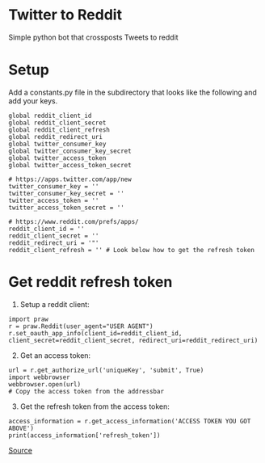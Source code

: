 # Twitter to Reddit
Simple python bot that crossposts Tweets to reddit

# Setup
Add a constants.py file in the subdirectory that looks like the following and add your keys.

```
global reddit_client_id
global reddit_client_secret
global reddit_client_refresh
global reddit_redirect_uri
global twitter_consumer_key
global twitter_consumer_key_secret
global twitter_access_token
global twitter_access_token_secret

# https://apps.twitter.com/app/new
twitter_consumer_key = ''
twitter_consumer_key_secret = ''
twitter_access_token = ''
twitter_access_token_secret = ''

# https://www.reddit.com/prefs/apps/
reddit_client_id = ''
reddit_client_secret = ''
reddit_redirect_uri = '"'
reddit_client_refresh = '' # Look below how to get the refresh token
```


# Get reddit refresh token
1) Setup a reddit client:
```
import praw
r = praw.Reddit(user_agent="USER AGENT")
r.set_oauth_app_info(client_id=reddit_client_id, client_secret=reddit_client_secret, redirect_uri=reddit_redirect_uri)
```

2) Get an access token:

```
url = r.get_authorize_url('uniqueKey', 'submit', True)
import webbrowser
webbrowser.open(url)
# Copy the access token from the addressbar
```


3) Get the refresh token from the access token:
```
access_information = r.get_access_information('ACCESS TOKEN YOU GOT ABOVE')
print(access_information['refresh_token'])
```

[Source](https://praw.readthedocs.org/en/stable/pages/oauth.html)
